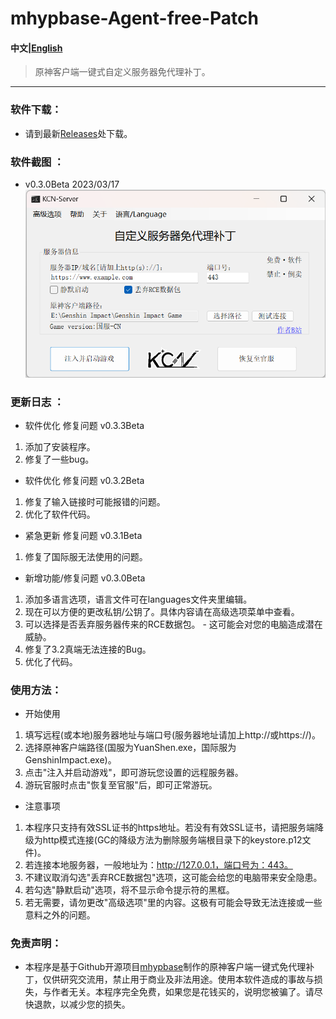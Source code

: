 # mhypbase-Agent-free-Patch
#### 中文|[English](README_en_US.md)

> 原神客户端一键式自定义服务器免代理补丁。

---

### 软件下载：
- 请到最新[Releases](https://github.com/JDDKCN/mhypbase-Agent-free-Patch/releases/)处下载。

### 软件截图 ： 
- v0.3.0Beta 2023/03/17
![APP_CN](Doc/APP_CN.png)

### 更新日志 ： 

- 软件优化 修复问题 v0.3.3Beta
1. 添加了安装程序。
2. 修复了一些bug。

- 软件优化 修复问题 v0.3.2Beta
1. 修复了输入链接时可能报错的问题。
2. 优化了软件代码。

- 紧急更新 修复问题 v0.3.1Beta
1. 修复了国际服无法使用的问题。

- 新增功能/修复问题 v0.3.0Beta
1. 添加多语言选项，语言文件可在languages文件夹里编辑。
2. 现在可以方便的更改私钥/公钥了。具体内容请在高级选项菜单中查看。
3. 可以选择是否丢弃服务器传来的RCE数据包。 - 这可能会对您的电脑造成潜在威胁。
4. 修复了3.2真端无法连接的Bug。
5. 优化了代码。

### 使用方法：
- 开始使用
1. 填写远程(或本地)服务器地址与端口号(服务器地址请加上http://或https://)。
2. 选择原神客户端路径(国服为YuanShen.exe，国际服为GenshinImpact.exe)。
3. 点击"注入并启动游戏"，即可游玩您设置的远程服务器。
4. 游玩官服时点击"恢复至官服"后，即可正常游玩。
- 注意事项
1. 本程序只支持有效SSL证书的https地址。若没有有效SSL证书，请把服务端降级为http模式连接(GC的降级方法为删除服务端根目录下的keystore.p12文件)。
2. 若连接本地服务器，一般地址为：http://127.0.0.1，端口号为：443。
3. 不建议取消勾选"丢弃RCE数据包"选项，这可能会给您的电脑带来安全隐患。
4. 若勾选"静默启动"选项，将不显示命令提示符的黑框。
5. 若无需要，请勿更改"高级选项"里的内容。这极有可能会导致无法连接或一些意料之外的问题。

### 免责声明：
- 本程序是基于Github开源项目[mhypbase](https://github.com/Jx2f/mhypbase)制作的原神客户端一键式免代理补丁，仅供研究交流用，禁止用于商业及非法用途。使用本软件造成的事故与损失，与作者无关。本程序完全免费，如果您是花钱买的，说明您被骗了。请尽快退款，以减少您的损失。
